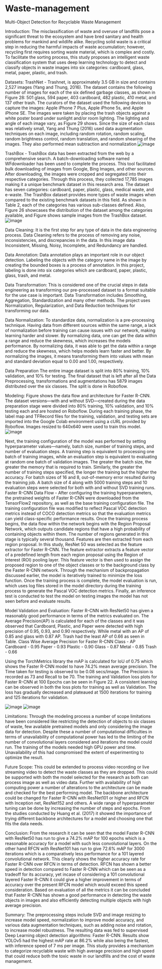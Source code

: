# Waste-management
Multi-Object Detection for Recyclable Waste Management

Introduction:
The misclassification of waste and overuse of landfills pose a significant threat to the
ecosystem and have bred sanitary and health problems for mankind and wildlife alike. Recycling
solid waste is a critical step in reducing the harmful impacts of waste accumulation; however,
recycling first requires sorting waste material, which is complex and costly. To facilitate the
sorting process, this study proposes an intelligent waste classification system that uses deep
learning technology to detect and classify objects in waste images into six categories: cardboard,
glass, metal, paper, plastic, and trash.

Datasets:
TrashNet - Trashnet, is approximately 3.5 GB in size and contains 2,527 images (Yang
and Thung, 2016). The dataset contains the following number of images for each of the six
defined garbage classes, as shown in Figure 28: 501 glass, 594 paper, 403 cardboard, 482 plastic,
410 metal, and 137 other trash. The curators of the dataset used the following devices to capture
the images: Apple iPhone 7 Plus, Apple iPhone 5s, and Apple iPhone SE. The images were taken
by placing the trash objects against a white poster board under sunlight and/or room lighting. The
lighting and angle of each image vary, as Figure 29 shows. Since the size of each class was
relatively small, Yang and Thung (2016) used data augmentation techniques on each image,
including random rotation, random scaling, random brightness control, random translation, and
random shearing of the images. They also performed mean subtraction and normalization
![image](https://github.com/SadakhyaNarnur/Waste-management/assets/111921205/bea2ab15-f96b-4e89-a484-ab4b70649390)

TrashBox - TrashBox data has been extracted from the web by a comprehensive search. A
batch-downloading software named WFdownloader has been used to complete the process. This
tool facilitated bulk downloading of images from Google, Bing Images, and other sources. After
downloading, the images were cropped and segregated into their respective categories. Through
this process, they collected 17,785 images making it a unique benchmark dataset in this research
area. The dataset has seven categories: cardboard, paper, plastic, glass, medical waste, and
e-waste. The TrashBox dataset provides more types of waste images when compared to the
existing benchmark datasets in this field. As shown in Table 2, each of the categories has various
sub-classes defined. Also, Figure 26 showcases the distribution of the dataset among the
categories available, and Figure shows sample images from the TrashBox dataset.
![image](https://github.com/SadakhyaNarnur/Waste-management/assets/111921205/1a8dbe91-f938-473d-8d2a-7b42b7f1c47f)

Data Cleaning:
It is the first step for any type of data in the data engineering process. Data Cleaning
refers to the process of removing any noise, inconsistencies, and discrepancies in the data. In this
image data Inconsistent, Missing, Noisy, Incomplete, and Redundancy are handled.

Data Annotation:
Data annotation plays an important role in our object detection. Labeling the objects with
the category name in the image by creating the bounded boxes is a process of annotation. In this
project, labeling is done into six categories which are cardboard, paper, plastic, glass, trash, and
metal.

Data Transformation:
This is considered one of the crucial steps in data engineering as transforming our
pre-processed dataset to a format suitable for the use case is important. Data Transformation
includes Smoothing, Aggregation, Standardization and many other methods. The project uses
Normalization, Regularization, and Data Reduction techniques for transforming our data.

Data Normalization:
To standardize data, normalization is a pre-processing technique. Having data from
different sources within the same range, a lack of normalization before training can cause issues
with our network, making learning harder and slower. By normalizing data, one can get the data
within a range and reduce the skewness, which increases the models performance. By
normalizing data, it was able to get the data within a range and reduce the skewness, which helps
models learn faster and better. By normalizing the images, it means transforming them into
values with mean and standard deviation equal to 0.00 and 1.00, respectively.

Data Preparation
The entire image dataset is split into 80% training, 10% validation, and 10% for testing.
The final dataset that is left after all the Data Preprocessing, transformations and augmentations
has 5879 images distributed over the six classes. The split is done in Roboflow.

Modeling:
Figure shows the data flow and architecture for Faster R-CNN. The
dataset versions—with and without SVD—created during the data preparation stage were
divided into 80% training, 10% validation, and 10% testing each and are hosted on Roboflow.
During each training phase, the label map and TFRecord files for the training, validation, and
testing sets are imported into the Google Colab environment using a cURL provided by
Roboflow. Images resized to 640x640 were used to train this model.
![image](https://github.com/SadakhyaNarnur/Waste-management/assets/111921205/133cbc11-6a62-49d7-8577-071a6a5fc504)

Next, the training configuration of the model was performed by setting hyperparameter
values—namely, batch size, number of training steps, and number of evaluation steps. A training
step is equivalent to processing one batch of training images, while an evaluation step is
equivalent to evaluating at random one batch of validation images. The greater the batch size, the
greater the memory that is required to train. Similarly, the greater the number of training steps
specified, the longer the training but the higher the accuracy. For batch sizes of 16 and 8,
out-of-memory error resulted during the training job. A batch size of 4 along with 5000 training
steps and 10 evaluation steps were selected for both with and without SVD training runs.
Faster R-CNN Data Flow - After configuring the training hyperparameters, the pretrained weights of Faster R-CNN
were downloaded from the TensorFlow2 repository, as well as the base training configuration
file. The training configuration file was modified to reflect Pascal VOC detection metrics instead
of COCO detection metrics so that the evaluation metrics can yield class-specific performance
results.
Once the training process begins, the data flow within the network begins with the
Region Proposal Network, which outputs candidate regions that have a high probability of
containing objects within them. The number of regions generated in this stage is typically several
thousand. Features are then extracted from each region proposal. In this study, ResNet 50 was
selected as the feature extractor for Faster R-CNN. The feature extractor extracts a feature vector
of a predefined length from each region proposal using the Region of Interest (ROI) pooling layer. This feature vector is then used to assign the proposed region to one of the object classes
or to the background class by the Faster R-CNN network. Through the mechanism of
backpropagation discussed earlier, the model is iteratively trained to minimize the loss function.
Once the training process is complete, the model evaluation is run, which uses log files
stored in the model directory during the training process to generate the Pascal VOC detection
metrics. Finally, an inference test is conducted to test the model on testing images the model has
not seen before and evaluate results.

Model Validation and Evaluation:
Faster R-CNN with ResNet50 has given a reasonably good performance in terms of the
metrics evaluated on. The Average Precision(AP) is calculated for each of the classes and it was
observed that Cardboard, Plastic, and Paper were detected with high precision of 0.95, 0.93, and
0.90 respectively. While metal with an AP of 0.85 and glass with 0.87 AP. Trash had the least
AP of 0.66 as seen in Table.
Class Wise Average Precision for Faster R-CNN
Class - AP
Cardboard -  0.95
Paper - 0.93
Plastic - 0.90
Glass - 0.87
Metal - 0.85
Trash - 0.66

Using the TorchMetrics library the mAP is calculated for IoU of 0.75 which shows the
Faster R-CNN model to have 74.2% mean average precision. The Time taken for testing is
observed to be 0.08 secs/image. The Precision is recorded as 73 and Recall to be 70. The training
and Validation loss plots for Faster R-CNN at 100 Epochs can be seen in Figure 22. A consistent
learning can be observed in both the loss plots for training as well as Validation. The loss has
gradually decreased and plateaued at 1500 iterations for training and 125 iterations for
validation.

![image](https://github.com/SadakhyaNarnur/Waste-management/assets/111921205/3920b85f-2bab-44c8-8ed0-c54a9fae2165)
![image](https://github.com/SadakhyaNarnur/Waste-management/assets/111921205/ea7c522f-53d8-46e2-9014-1964033b0a90)

Limitations:
Through the modeling process a number of scope limitations have been considered like
restricting the detection of objects to six classes of waste, few available pretrained models and
only considering the image data for detection. Despite these a number of computational
difficulties in terms of unavailability of computational power has led to the limiting of the
number of convolutional layers considered and iterations the model could run. The training of
the models needed high GPU power and time. Unavailability of this had compromised the extent
of experimenting to optimize the result.

Future Scope: 
This could be extended to process video recording or live streaming video to detect the
waste classes as they are dropped. This could be supported with both the model selected for the
research as both can process image as well as video data. Further with availability of high
computing power a number of alterations to the architecture can be made and checked for the
best performing model. The backbone architecture could be changed for Faster R-CNN with
ResNet101 or higher and RFCN with Inception net, ResNet152 and others. A wide range of
hyperparameter tuning can be done by increasing the number of steps and epochs. From the
studies conducted by Huang et al. (2017) it showed the importance of trying different backbone
architectures for a model and choosing one that fits the data needs.

Conclusion:
From the research it can be seen that the model Faster R-CNN with ResNet50 has run to
give a 74.2% mAP for 100 epochs which is a reasonable accuracy for a model with such less
convolutional layers. On the other hand RFCN with ResNet101 has run to give 72.6% mAP for
3000 iterations which is a comparatively less performance for a 101 layered convolutional
network. This clearly shows the higher accuracy rate for Faster R-CNN over RFCN in terms of
detection. RFCN has shown a better speed in detection compared to Faster R-CNN which can be
seen as a tradeoff for its accuracy, yet incase of considering a 101 convolutional layered Faster
R-CNN it could give a higher improvement in terms of accuracy over the present RFCN model
which would exceed this speed consideration. Based on evaluation of all the metrics it can be
concluded that Faster R-CNN has shown a good performance in detecting the waste objects in
images and also efficiently detecting multiple objects with high average precision.

Summary:
The preprocessing steps include SVD and image resizing to
increase model speed, normalization to improve model accuracy, and various data augmentation
techniques, such as adding noise and rotation, to increase model robustness. The resulting data
was fed to supervised Deep Learning object detection algorithms: Faster R-CNN. 
Results show YOLOv5 had the highest mAP rate at 86.2% while also being
the fastest, with inference speed of 7 ms per image. This study provides a mechanism to
categorize recyclable waste with high average precision and high speed that could reduce both
the toxic waste in our landfills and the cost of waste management.
